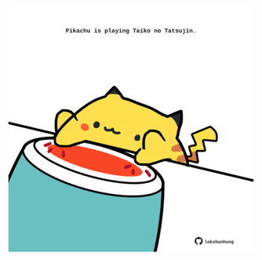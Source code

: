 <!-- built at 14/02/2025, 23:00:46 UTC -->
<p align="center">
  <img width="500" height="500" src="./ReadmeImage.svg">
</p>
